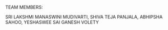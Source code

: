TEAM MEMBERS: 

SRI LAKSHMI MANASWINI MUDIVARTI, SHIVA TEJA PANJALA, ABHIPSHA SAHOO, YESHASWEE SAI GANESH VOLETY
